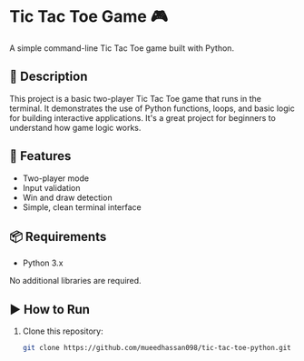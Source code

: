 # Tic Tac Toe Game 🎮

A simple command-line Tic Tac Toe game built with Python.

## 📝 Description

This project is a basic two-player Tic Tac Toe game that runs in the terminal. It demonstrates the use of Python functions, loops, and basic logic for building interactive applications. It's a great project for beginners to understand how game logic works.

## 🚀 Features

- Two-player mode
- Input validation
- Win and draw detection
- Simple, clean terminal interface

## 📦 Requirements

- Python 3.x

No additional libraries are required.

## ▶️ How to Run

1. Clone this repository:
   ```bash
   git clone https://github.com/mueedhassan098/tic-tac-toe-python.git
